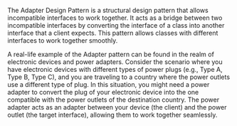 The Adapter Design Pattern is a structural design pattern that allows incompatible interfaces to work together. It acts as a bridge between two incompatible interfaces by converting the interface of a class into another interface that a client expects. This pattern allows classes with different interfaces to work together smoothly.


A real-life example of the Adapter pattern can be found in the realm of electronic devices and power adapters. Consider the scenario where you have electronic devices with different types of power plugs (e.g., Type A, Type B, Type C), and you are traveling to a country where the power outlets use a different type of plug.
In this situation, you might need a power adapter to convert the plug of your electronic device into the one compatible with the power outlets of the destination country. The power adapter acts as an adapter between your device (the client) and the power outlet (the target interface), allowing them to work together seamlessly.